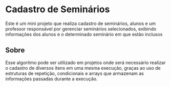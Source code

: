 # Cadastro de Seminários

Este é um mini projeto que realiza cadastro de seminários,  alunos e um professor responsável por gerenciar seminários selecionados, exibindo informações dos alunos e o determinado seminário em que estão inclusos

## Sobre

Esse algoritmo pode ser utilizado em projetos onde será necessário realizar o cadastro de diversos itens em uma mesma execução, graças ao uso de estruturas de repetição, condicionais e arrays que armazenam as informações passadas durante a execução.
